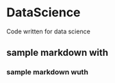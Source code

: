 DataScience
===========

Code written for data science
## sample markdown with ##
### sample markdown wuth ###
